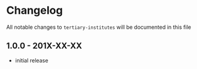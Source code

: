 # Changelog

All notable changes to `tertiary-institutes` will be documented in this file

## 1.0.0 - 201X-XX-XX

- initial release
